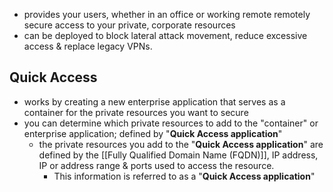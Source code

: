 - provides your users, whether in an office or working remote remotely secure access to your private, corporate resources
- can be deployed to block lateral attack movement, reduce excessive access & replace legacy VPNs.
## Quick Access
- works by creating a new enterprise application that serves as a container for the private resources you want to secure
- you can determine which private resources to add to the "container" or enterprise application; defined by "**Quick Access application**"
	- the private resources you add to the "**Quick Access application**" are defined by the [[Fully Qualified Domain Name (FQDN)]], IP address, IP or address range & ports used to access the resource.
		- This information is referred to as a "**Quick Access application**" 